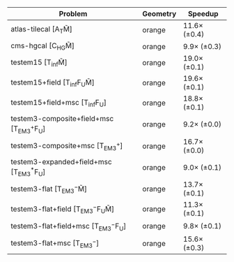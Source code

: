 | Problem                                                        | Geometry |      Speedup |
| -------------------------------------------------------------- | -------- | ------------ |
| atlas-tilecal [A$_\mathrm{T}$M̃]                               | orange   | 11.6× (±0.4) |
| cms-hgcal [C$_\mathrm{HG}$M̃]                                  | orange   |  9.9× (±0.3) |
| testem15 [T$_\mathrm{inf}$M̃]                                  | orange   | 19.0× (±0.1) |
| testem15+field [T$_\mathrm{inf}$F$_\mathrm{U}$M̃]              | orange   | 19.6× (±0.1) |
| testem15+field+msc [T$_\mathrm{inf}$F$_\mathrm{U}$]            | orange   | 18.8× (±0.1) |
| testem3-composite+field+msc [T$_\mathrm{EM3}^+$F$_\mathrm{U}$] | orange   |  9.2× (±0.0) |
| testem3-composite+msc [T$_\mathrm{EM3}^+$]                     | orange   | 16.7× (±0.0) |
| testem3-expanded+field+msc [T$_\mathrm{EM3}^*$F$_\mathrm{U}$]  | orange   |  9.0× (±0.1) |
| testem3-flat [T$_\mathrm{EM3}^-$M̃]                            | orange   | 13.7× (±0.1) |
| testem3-flat+field [T$_\mathrm{EM3}^-$F$_\mathrm{U}$M̃]        | orange   | 11.3× (±0.1) |
| testem3-flat+field+msc [T$_\mathrm{EM3}^-$F$_\mathrm{U}$]      | orange   |  9.8× (±0.1) |
| testem3-flat+msc [T$_\mathrm{EM3}^-$]                          | orange   | 15.6× (±0.3) |
